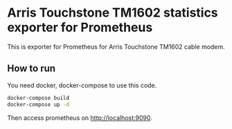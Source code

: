 # Arris Touchstone TM1602 statistics exporter for Prometheus

This is exporter for Prometheus for Arris Touchstone TM1602 cable modem.

## How to run

You need docker, docker-compose to use this code.

```sh
docker-compose build
docker-compose up -d
```

Then access prometheus on [http://localhost:9090](http://localhost:9090).
